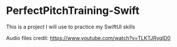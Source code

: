 # PerfectPitchTraining-Swift
This is a project I will use to practice my SwiftUI skills

Audio files credit: https://www.youtube.com/watch?v=TLKTJRyqlD0
